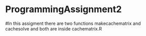 # ProgrammingAssignment2
#In this assigment there are two functions makecachematrix and cachesolve and both are inside cachematrix.R
